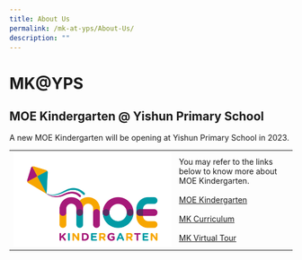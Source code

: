 ```yaml
---
title: About Us
permalink: /mk-at-yps/About-Us/
description: ""
---
```



# MK@YPS

MOE Kindergarten @ Yishun Primary School
----------------------------------------

A new MOE Kindergarten will be opening at Yishun Primary School in 2023.

|   |   |
|:---:|----|
|<a href="https://www.moe.gov.sg/preschool/moe-kindergarten" target = "_blank"> <img src="/images/MOE%20Kindergarten%20Logo.jpg"></a> | You may refer to the links below to know more about MOE Kindergarten.<br><br> [MOE Kindergarten](https://www.moe.gov.sg/preschool/moe-kindergarten)<br><br>[MK Curriculum](https://www.moe.gov.sg/preschool/moe-kindergarten/curriculum)<br><br>[MK Virtual Tour](https://www.moe.gov.sg/preschool/moe-kindergarten/mk-virtual-tour) |